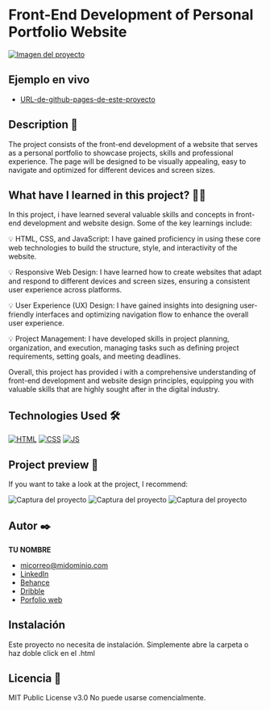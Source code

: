# Front-End Development of Personal Portfolio Website


[![Imagen del proyecto](https://github.com/NicoleOliva/NicoleOliva_Portfolio/blob/main/assets/portada_proyecto.png)]((https://nicoleoliva.github.io/NicoleOliva_Proyecto_Portfolio/))

## Ejemplo en vivo
- [URL-de-github-pages-de-este-proyecto]([URL-de-github-pages-de-este-proyecto](https://nicoleoliva.github.io/NicoleOliva_Proyecto_Portfolio/))

## Description 📑

The project consists of the front-end development of a website that serves as a personal portfolio to showcase projects, skills and professional experience. The page will be designed to be visually appealing, easy to navigate and optimized for different devices and screen sizes.

## What have I learned in this project? 🙇🏻 

In this project, i have learned several valuable skills and concepts in front-end development and website design. Some of the key learnings include:


💡 HTML, CSS, and JavaScript: I have gained proficiency in using these core web technologies to build the structure, style, and interactivity of the website.

💡 Responsive Web Design: I have learned how to create websites that adapt and respond to different devices and screen sizes, ensuring a consistent user experience across platforms.

💡 User Experience (UX) Design: I have gained insights into designing user-friendly interfaces and optimizing navigation flow to enhance the overall user experience.

💡 Project Management: I have developed skills in project planning, organization, and execution, managing tasks such as defining project requirements, setting goals, and meeting deadlines.


Overall, this project has provided i with a comprehensive understanding of front-end development and website design principles, equipping you with valuable skills that are highly sought after in the digital industry.

## Technologies Used 🛠
<!-- Iconos sacados de: https://github.com/hendrasob/badges/blob/master/README.md y https://github.com/alexandresanlim/Badges4-README.md-Profile -->
[![HTML](https://img.shields.io/badge/HTML5-E34F26?style=for-the-badge&logo=html5&logoColor=white)](https://es.wikipedia.org/wiki/HTML5)
[![CSS](https://img.shields.io/badge/CSS3-1572B6?style=for-the-badge&logo=css3&logoColor=white)](https://es.wikipedia.org/wiki/CSS)
[![JS](https://img.shields.io/badge/JavaScript-F7DF1E?style=for-the-badge&logo=javascript&logoColor=black)](https://es.wikipedia.org/wiki/JavaScript)

## Project preview 👀
If you want to take a look at the project, I recommend:

![Captura del proyecto](https://github.com/eduardofierropro/Portafolio-y-CV/blob/main/CAPTURA-DEL-PROYECTO.jpg?raw=true)
![Captura del proyecto](https://github.com/eduardofierropro/Portafolio-y-CV/blob/main/CAPTURA-DEL-PROYECTO.jpg?raw=true)
![Captura del proyecto](https://github.com/eduardofierropro/Portafolio-y-CV/blob/main/CAPTURA-DEL-PROYECTO.jpg?raw=true)

## Autor ✒️
**TU NOMBRE**

* [micorreo@midominio.com](micorreo@midominio.com)
* [LinkedIn](https://www.linkedin.com/in/tu-url-de-linkedin/)
* [Behance](https://www.behance.net/tu-url-de-behance)
* [Dribble](https://www.dribble.com/tu-url-de-dribble)
* [Porfolio web](https://tu-dominio.com/)

## Instalación 
Este proyecto no necesita de instalación. Simplemente abre la carpeta o haz doble click en el .html
  
## Licencia 📄
MIT Public License v3.0
No puede usarse comencialmente.
